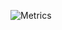 ![Metrics](https://metrics.lecoq.io/cengiz?template=classic&base.community=0&base.repositories=0&stars=1&stars.limit=4&config.timezone=Europe%2FIstanbul)
 
